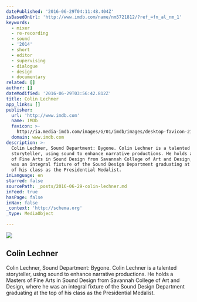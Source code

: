```yaml
---
datePublished: '2016-06-29T04:11:48.404Z'
isBasedOnUrl: 'http://www.imdb.com/name/nm5721812/?ref_=fn_al_nm_1'
keywords:
  - mixer
  - re-recording
  - sound
  - '2014'
  - short
  - editor
  - supervising
  - dialogue
  - design
  - documentary
related: []
author: []
dateModified: '2016-06-29T03:56:42.812Z'
title: Colin Lechner
app_links: []
publisher:
  url: 'http://www.imdb.com'
  name: IMDb
  favicon: >-
    http://ia.media-imdb.com/images/G/01/imdb/images/desktop-favicon-2165806970._CB270901283_.ico
  domain: www.imdb.com
description: >-
  Colin Lechner, Sound Department: Bygone. Colin Lechner is a talented
  storyteller, using sound to enhance narrative productions. He holds a Masters
  of Fine Arts in Sound Design from Savannah College of Art and Design, where he
  was an integral fixture of the Sound Design Department graduating at the top
  of his class as the Presidential Medalist.
inLanguage: en
starred: false
sourcePath: _posts/2016-06-29-colin-lechner.md
inFeed: true
hasPage: false
inNav: false
_context: 'http://schema.org'
_type: MediaObject

---
```

<article style=""><img src="https://s3-us-west-2.amazonaws.com/the-grid-img/p/2faa9366907e41a1753e8ef0fe6d0c6ffa109513.png" /><h1>Colin Lechner</h1><p>Colin Lechner, Sound Department: Bygone. Colin Lechner is a talented storyteller, using sound to enhance narrative productions. He holds a Masters of Fine Arts in Sound Design from Savannah College of Art and Design, where he was an integral fixture of the Sound Design Department graduating at the top of his class as the Presidential Medalist.</p></article>